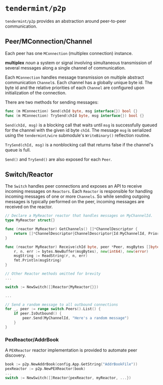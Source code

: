 # `tendermint/p2p`

`tendermint/p2p` provides an abstraction around peer-to-peer communication.<br/>

## Peer/MConnection/Channel

Each peer has one `MConnection` (multiplex connection) instance.

__multiplex__ *noun* a system or signal involving simultaneous transmission of
several messages along a single channel of communication.

Each `MConnection` handles message transmission on multiple abstract communication
`Channel`s.  Each channel has a globally unique byte id.
The byte id and the relative priorities of each `Channel` are configured upon
initialization of the connection.

There are two methods for sending messages:
```go
func (m MConnection) Send(chId byte, msg interface{}) bool {}
func (m MConnection) TrySend(chId byte, msg interface{}) bool {}
```

`Send(chId, msg)` is a blocking call that waits until `msg` is successfully queued
for the channel with the given id byte `chId`.  The message `msg` is serialized
using the `tendermint/wire` submodule's `WriteBinary()` reflection routine.

`TrySend(chId, msg)` is a nonblocking call that returns false if the channel's
queue is full.

`Send()` and `TrySend()` are also exposed for each `Peer`.

## Switch/Reactor

The `Switch` handles peer connections and exposes an API to receive incoming messages
on `Reactors`.  Each `Reactor` is responsible for handling incoming messages of one
or more `Channels`.  So while sending outgoing messages is typically performed on the peer,
incoming messages are received on the reactor.

```go
// Declare a MyReactor reactor that handles messages on MyChannelId.
type MyReactor struct{}

func (reactor MyReactor) GetChannels() []*ChannelDescriptor {
    return []*ChannelDescriptor{ChannelDescriptor{Id:MyChannelId, Priority: 1}}
}

func (reactor MyReactor) Receive(chId byte, peer *Peer, msgBytes []byte) {
    r, n, err := bytes.NewBuffer(msgBytes), new(int64), new(error)
    msgString := ReadString(r, n, err)
    fmt.Println(msgString)
}

// Other Reactor methods omitted for brevity
...

switch := NewSwitch([]Reactor{MyReactor{}})

...

// Send a random message to all outbound connections
for _, peer := range switch.Peers().List() {
    if peer.IsOutbound() {
        peer.Send(MyChannelId, "Here's a random message")
    }
}
```

### PexReactor/AddrBook

A `PEXReactor` reactor implementation is provided to automate peer discovery.

```go
book := p2p.NewAddrBook(config.App.GetString("AddrBookFile"))
pexReactor := p2p.NewPEXReactor(book)
...
switch := NewSwitch([]Reactor{pexReactor, myReactor, ...})
```
